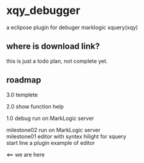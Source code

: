 # xqy_debugger
a eclipose plugin for debuger marklogic xquery(xqy)

## where is download link?
this is just a todo plan, not complete yet. 

## roadmap

3.0         templete
 
2.0         show function help

1.0         debug run on MarkLogic server

milestone02 run on MarkLogic server          
milestone01 editor with syntex hilight for xquery   
start line  a plugin example of editor 



<==  we are here

